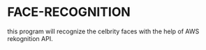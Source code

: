 # FACE-RECOGNITION
this program will recognize the celbrity faces with the help of AWS rekognition API.
